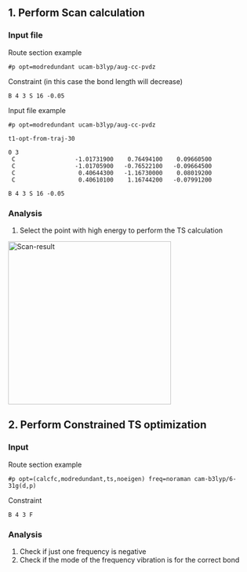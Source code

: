 ## 1. Perform Scan calculation
### Input file 
Route section example
```
#p opt=modredundant ucam-b3lyp/aug-cc-pvdz
```
Constraint (in this case the bond length will decrease)
```
B 4 3 S 16 -0.05 
```

Input file example
```
#p opt=modredundant ucam-b3lyp/aug-cc-pvdz

t1-opt-from-traj-30

0 3
 C                 -1.01731900    0.76494100    0.09660500
 C                 -1.01705900   -0.76522100   -0.09664500
 C                  0.40644300   -1.16730000    0.08019200
 C                  0.40610100    1.16744200   -0.07991200

B 4 3 S 16 -0.05 

```


### Analysis
1. Select the point with high energy to perform the TS calculation
  <img width="332" alt="Scan-result" src="https://github.com/adaogomesl/Leticia-LopezLab/assets/100699955/2151cb71-b7ca-4462-88c7-a0b3e5a7bee2">

## 2. Perform Constrained TS optimization
### Input
Route section example
```
#p opt=(calcfc,modredundant,ts,noeigen) freq=noraman cam-b3lyp/6-31g(d,p)

```
Constraint
```
B 4 3 F
```
### Analysis
1. Check if just one frequency is negative
2. Check if the mode of the frequency vibration is for the correct bond


